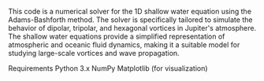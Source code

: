 This code is a numerical solver for the 1D shallow water equation using the Adams-Bashforth method. The solver is specifically tailored to simulate the behavior of dipolar, tripolar, and hexagonal vortices in Jupiter's atmosphere. The shallow water equations provide a simplified representation of atmospheric and oceanic fluid dynamics, making it a suitable model for studying large-scale vortices and wave propagation.

Requirements
Python 3.x
NumPy
Matplotlib (for visualization)
